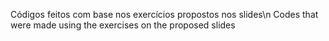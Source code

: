 Códigos feitos com base nos exercícios propostos nos slides\n
Codes that were made using the exercises on the proposed slides
